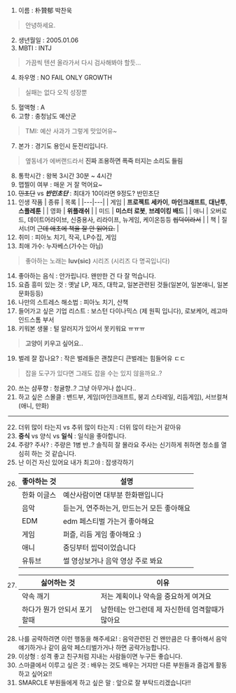 1. 이름 : 朴贊郁 박찬욱
> 안녕하세요.
2. 생년월일 : 2005.01.06 
3. MBTI : INTJ
> 가끔씩 텐션 올라가서 다시 검사해봐야 할듯...
4. 좌우명 : NO FAIL ONLY GROWTH
> 실패는 없다 오직 성장뿐
5. 혈액형 : A
6. 고향 : 충청남도 예산군
> TMI: 예산 사과가 그렇게 맛있어유~
7. 본가 : 경기도 용인시 둔전리입니다.
> 옆동네가 에버랜드라서 <b>진짜 조용하면 폭죽 터지는 소리도 들림</b>
8. 통학시간 : 왕복 3시간 30분 ~ 4시간
9. 맵찔이 여부 : 매운 거 잘 먹어요~
10. ~~민초단~~ vs **_반민초단_** : 최대가 10이라면 9정도? 반민초단
11. 인생 작품
    | 종류 | 목록 |
    |---|---|
    | 게임 | <b>프로젝트 세카이</b>, <b>마인크래프트</b>, <b>대난투</b>, <b>스플레툰</b> |
    | 영화 | <b>위플래쉬</b> |
    | 미드 | <b>미스터 로봇</b>, <b>브레이킹 배드</b> |
    | 애니 | 오버로드, 데이트어라이브, 신중용사, 리라이프, 뉴게임, 케이온등등   ~~씹덕이라서~~ |
    | 책 | 질서너머   ~~근데 애초에 책을 잘 안 읽어요.~~ |
12. 취미 : 피아노 치기, 작곡, LP수집, 게임
13. 최애 가수: 누자베스(가수는 아님)
> 좋아하는 노래는 <b>luv(sic)</b> 시리즈 (시리즈 다 명곡입니다)
14. 좋아하는 음식 : 안가립니다. 왠만한 건 다 잘 먹습니다.
15. 요즘 흥미 있는 것 : 옛날 LP, 재즈, 대학교, 일본관련된 것들(일본어, 일본애니, 일본문화등등)
16. 나만의 스트레스 해소법 : 피아노 치기, 산책
17. 들어가고 싶은 기업 리스트 : 보스턴 다이나믹스 (제 원픽 입니다), 로보케어, 레고마인드스톰 부서
18. 키워본 생물 : 털 알러지가 있어서 못키워요 ㅠㅠㅠ
> <b>고양이 키우고 싶어요..</b>
19. 벌레 잘 잡나요? : 작은 벌레들은 괜찮은디 큰벌레는 힘들어유 ㄷㄷ
> 잡을 도구가 있다면 그래도 잡을 수는 있지 않을까요..?
20. 쓰는 샴푸향 : 청귤향..? 그냥 아무거나 씁니다..
21. 하고 싶은 스몰클 : 밴드부, 게임(마인크래프트, 붕괴 스타레일, 리듬게임), 서브컬쳐(애니, 만화)
***
22. 더위 많이 타는지 vs 추위 많이 타는지 : 더위 많이 타는거 같아유
23. <b>중식</b> vs 양식 vs <b>일식</b> : 일식을 좋아합니다.
24. 주량? 주사? : 주량은 1병 반..? 솔직히 잘 몰라요 주사는 신기하게 취하면 청소를 열심히 하는 것 같습니다.
25. 난 이건 자신 있어요 내가 최고야 : 잡생각하기
26.
    |좋아하는 것|설명|
    |---|---|
    |한화 이글스|예산사람이면 대부분 한화팬입니다|
    |음악|듣는거, 연주하는거, 만드는거 모든 좋아해요|
    |EDM|edm 페스티벌 가는거 좋아해요|
    |게임|퍼즐, 리듬 게임 좋아해요 :)|
    |애니|중딩부터 씹덕이었습니다|
    |유튜브|썰 영상보거나 음악 영상 주로 봐요|
27. 
    |싫어하는 것|이유|
    |---|---|
    |약속 깨기|저는 계획이나 약속을 중요하게 여겨요|
    |하다가 뭔가 안되서 포기할때|남한테는 안그런데 제 자신한테 엄격할때가 많아요|
28. 나를 공략하려면 이런 행동을 해주세요! : 음악관련된 건 왠만큼은 다 좋아해서 음악얘기하거나 같이 음악 페스티벌가거나 하면 공략가능합니다.
29. 이상형 : 성격 좋고 친구처럼 지내는 사람들이면 누구든 좋습니다. 
30. 스마클에서 이루고 싶은 것 : 배우는 것도 배우는 거지만 다른 부원들과 즐겁게 활동하고 싶어요!!
31. SMARCLE 부원들에게 하고 싶은 말 : 앞으로 잘 부탁드리겠습니다!!
